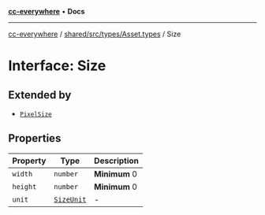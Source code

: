 [**cc-everywhere**](../../../../../index.md) • **Docs**

***

[cc-everywhere](../../../../../index.md) / [shared/src/types/Asset.types](../index.md) / Size

# Interface: Size

## Extended by

- [`PixelSize`](PixelSize.md)

## Properties

| Property | Type | Description |
| ------ | ------ | ------ |
| `width` | `number` | **Minimum** 0 |
| `height` | `number` | **Minimum** 0 |
| `unit` | [`SizeUnit`](../enumerations/SizeUnit.md) | - |
